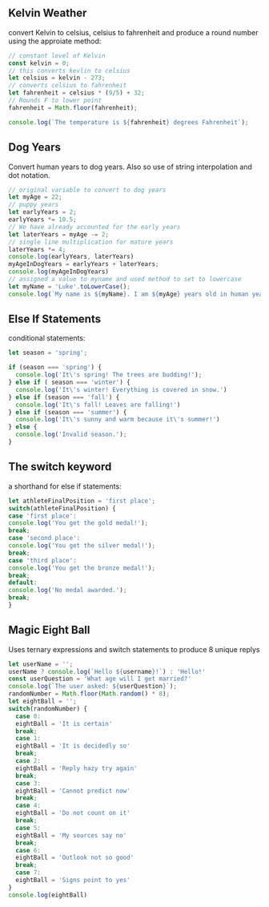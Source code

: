 ## Kelvin Weather 

convert Kelvin to celsius, celsius to fahrenheit and produce a round number using the approiate method:

```javascript
// constant level of Kelvin
const kelvin = 0;
// this converts kevlin to celsius
let celsius = kelvin - 273;
// converts celsius to fahrenheit
let fahrenheit = celsius * (9/5) + 32;
// Rounds F to lower point
fahrenheit = Math.floor(fahrenheit);

console.log(`The temperature is ${fahrenheit} degrees Fahrenheit`);
```

## Dog Years

Convert human years to dog years. Also so use of string interpolation and dot notation.

```javascript
// original variable to convert to dog years
let myAge = 22;
// puppy years
let earlyYears = 2;
earlyYears *= 10.5;
// We have already accounted for the early years
let laterYears = myAge -= 2;
// single line multiplication for mature years
laterYears *= 4;
console.log(earlyYears, laterYears)
myAgeInDogYears = earlyYears + laterYears;
console.log(myAgeInDogYears)
// assigned a value to myname and used method to set to lowercase
let myName = 'Luke'.toLowerCase();
console.log(`My name is ${myName}. I am ${myAge} years old in human years which is ${myAgeInDogYears} years old in dog years.`)
```

## Else If Statements

conditional statements:

```javascript
let season = 'spring';

if (season === 'spring') {
  console.log('It\'s spring! The trees are budding!');
} else if ( season === 'winter') {
  console.log('It\'s winter! Everything is covered in snow.')
} else if (season === 'fall') {
  console.log('It\'s fall! Leaves are falling!')
} else if (season === 'summer') {
  console.log('It\'s sunny and warm because it\'s summer!')
} else {
  console.log('Invalid season.');
}
```

## The switch keyword

a shorthand for else if statements:

```javascript
let athleteFinalPosition = 'first place';
switch(athleteFinalPosition) {
case 'first place':
console.log('You get the gold medal!');
break;
case 'second place':
console.log('You get the silver medal!');
break;
case 'third place':
console.log('You get the bronze medal!');
break;
default:
console.log('No medal awarded.');
break;
}

```

## Magic Eight Ball

Uses ternary expressions and switch statements to produce 8 unique replys

```javascript
let userName = '';
userName ? console.log(`Hello ${username}!`) : 'Hello!'
const userQuestion = 'What age will I get married?'
console.log(`The user asked: ${userQuestion}`);
randomNumber = Math.floor(Math.random() * 8);
let eightBall = '';
switch(randomNumber) {
  case 0:
  eightBall = 'It is certain'
  break;
  case 1:
  eightBall = 'It is decidedly so'
  break;
  case 2: 
  eightBall = 'Reply hazy try again'
  break;
  case 3:
  eightBall = 'Cannot predict now'
  break;
  case 4:
  eightBall = 'Do not count on it'
  break;
  case 5:
  eightBall = 'My sources say no'
  break;
  case 6:
  eightBall = 'Outlook not so good'
  break;
  case 7:
  eightBall = 'Signs point to yes'
}
console.log(eightBall)
```

